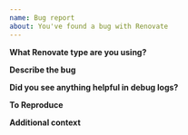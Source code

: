 ```yaml
---
name: Bug report
about: You've found a bug with Renovate
---
```


**What Renovate type are you using?**

<!-- Tell us if you're using the hosted App, or if you are self-hosted Renovate yourself. Platform too (GitHub, GitLab, etc) if you think it's relevant. -->

**Describe the bug**

<!-- A clear and concise description of what the bug is. -->

**Did you see anything helpful in debug logs?**

<!-- If you are using the Renovate App, log into https://app.renovatebot.com/dashboard and locate the correct job log for when the problem occurred (e.g. when the PR was created). The Job ID will help us located it. -->

**To Reproduce**

<!-- To fix a bug, we nearly always need a *minimal* repo to reproduce it in, before verifying that our fix works using the same repo. If you provide a public repo that already reproduces the problem, then your bug will get highest priority for fixing. If you can't reproduce it in a simple repo, do your best to describe how it could be reproduced, or under what circumstances the bug occurs. -->

**Additional context**

<!-- Add any other context about the problem here, including your own debugging or ideas on what went wrong. -->
